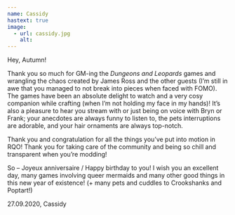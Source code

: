 ```yaml
---
name: Cassidy
hastext: true
image:
  - url: cassidy.jpg
    alt:
---
```

Hey, Autumn!

Thank you so much for GM-ing the *Dungeons and Leopards* games and wrangling the chaos created by James Ross and the other guests (I’m still in awe that you managed to not break into pieces when faced with FOMO). The games have been an absolute delight to watch and a very cosy companion while crafting (when I’m not holding my face in my hands)! It’s also a pleasure to hear you stream with or just being on voice with Bryn or Frank; your anecdotes are always funny to listen to, the pets interruptions are adorable, and your hair ornaments are always top-notch.

Thank you and congratulation for all the things you’ve put into motion in RQO! Thank you for taking care of the community and being so chill and transparent when you’re modding!

So – Joyeux anniversaire / Happy birthday to you! I wish you an excellent day, many games involving queer mermaids and many other good things in this new year of existence! (+ many pets and cuddles to Crookshanks and Poptart!)

27.09.2020, Cassidy
